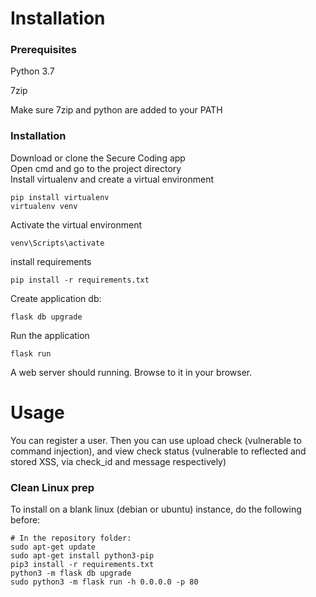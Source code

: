 # Installation 

### Prerequisites
Python 3.7

7zip 

Make sure 7zip and python are added to your PATH

### Installation

Download or clone the Secure Coding app  
Open cmd and go to the project directory  
Install virtualenv and create a virtual environment  

```
pip install virtualenv
virtualenv venv
```
Activate the virtual environment
```
venv\Scripts\activate
```
install requirements
```
pip install -r requirements.txt 
```
Create application db: 
```
flask db upgrade 
```
Run the application
```
flask run
```
A web server should running. Browse to it in your browser. 
# Usage 

You can register a user. Then you can use upload check (vulnerable to command injection), and view check status (vulnerable to reflected and stored XSS, via check_id and message respectively) 

### Clean Linux prep

To install on a blank linux (debian or ubuntu) instance, do the following before:

```
# In the repository folder:
sudo apt-get update
sudo apt-get install python3-pip
pip3 install -r requirements.txt
python3 -m flask db upgrade
sudo python3 -m flask run -h 0.0.0.0 -p 80
```


